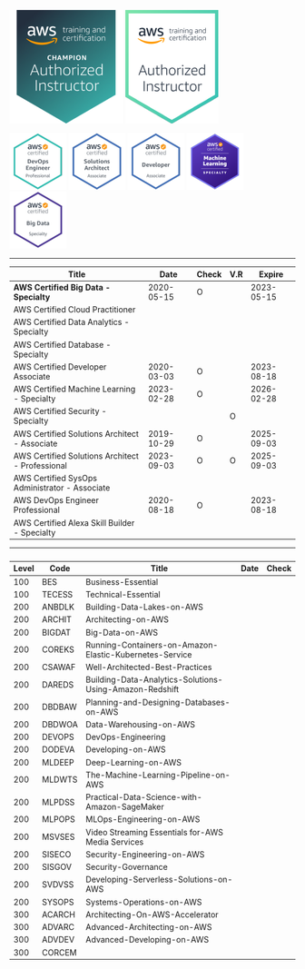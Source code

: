 ![AAI-champ](999-TEMP/Certifications/thumb-AAI-Champion.png)
![AAI](999-TEMP/Certifications/thumb-AAI.png)

![DEVOPS](999-TEMP/Certifications/thumb-AWS-DevOpsEngineer-Professional.png)
![SA](999-TEMP/Certifications/thumb-AWS-SolArchitect-Associate.png)
![DEVA](999-TEMP/Certifications/thumb-AWS-Developer-Associate.png)
![ML](999-TEMP/Certifications/AWS-MachineLearning-Specialty-100.png)
![BIGDAT](999-TEMP/Certifications/thumb-AWS-BigData-Specialty.png)

---

| Title                                            | Date       | Check | V.R | Expire     |
| ------------------------------------------------ | ---------- | ----- | --- | ---------- |
| <b>AWS Certified Big Data - Specialty</b>        | 2020-05-15 | O     |     | 2023-05-15 |
| AWS Certified Cloud Practitioner                 |            |       |     |            |
| AWS Certified Data Analytics - Specialty         |            |       |     |            |
| AWS Certified Database - Specialty               |            |       |     |            |
| AWS Certified Developer Associate                | 2020-03-03 | O     |     | 2023-08-18 |
| AWS Certified Machine Learning - Specialty       | 2023-02-28 | O     |     | 2026-02-28 |
| AWS Certified Security - Specialty               |            |       | O   |            |
| AWS Certified Solutions Architect - Associate    | 2019-10-29 | O     |     | 2025-09-03 |
| AWS Certified Solutions Architect - Professional | 2023-09-03 | O     | O   | 2025-09-03 |
| AWS Certified SysOps Administrator - Associate   |            |       |     |            |
| AWS DevOps Engineer Professional                 | 2020-08-18 | O     |     | 2023-08-18 |
| AWS Certified Alexa Skill Builder - Specialty    |            |       |     |            |

---

###

| Level | Code   | Title                                                   | Date | Check |
| ----- | ------ | ------------------------------------------------------- | ---- | ----- |
| 100   | BES    | Business-Essential                                      |      |       |
| 100   | TECESS | Technical-Essential                                     |      |       |
| 200   | ANBDLK | Building-Data-Lakes-on-AWS                              |      |       |
| 200   | ARCHIT | Architecting-on-AWS                                     |      |       |
| 200   | BIGDAT | Big-Data-on-AWS                                         |      |       |
| 200   | COREKS | Running-Containers-on-Amazon-Elastic-Kubernetes-Service |      |       |
| 200   | CSAWAF | Well-Architected-Best-Practices                         |      |       |
| 200   | DAREDS | Building-Data-Analytics-Solutions-Using-Amazon-Redshift |      |       |
| 200   | DBDBAW | Planning-and-Designing-Databases-on-AWS                 |      |       |
| 200   | DBDWOA | Data-Warehousing-on-AWS                                 |      |       |
| 200   | DEVOPS | DevOps-Engineering                                      |      |       |
| 200   | DODEVA | Developing-on-AWS                                       |      |       |
| 200   | MLDEEP | Deep-Learning-on-AWS                                    |      |       |
| 200   | MLDWTS | The-Machine-Learning-Pipeline-on-AWS                    |      |       |
| 200   | MLPDSS | Practical-Data-Science-with-Amazon-SageMaker            |      |       |
| 200   | MLPOPS | MLOps-Engineering-on-AWS                                |      |       |
| 200   | MSVSES | Video Streaming Essentials for-AWS Media Services       |      |       |
| 200   | SISECO | Security-Engineering-on-AWS                             |      |       |
| 200   | SISGOV | Security-Governance                                     |      |       |
| 200   | SVDVSS | Developing-Serverless-Solutions-on-AWS                  |      |       |
| 200   | SYSOPS | Systems-Operations-on-AWS                               |      |       |
| 300   | ACARCH | Architecting-On-AWS-Accelerator                         |      |       |
| 300   | ADVARC | Advanced-Architecting-on-AWS                            |      |       |
| 300   | ADVDEV | Advanced-Developing-on-AWS                              |      |       |
| 300   | CORCEM |                                                         |      |       |
